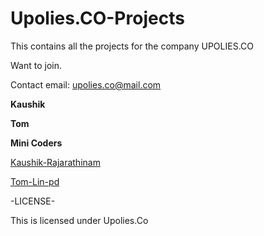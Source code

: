# Upolies.CO-Projects

This contains all the projects for the company UPOLIES.CO

Want to join.

Contact email: upolies.co@mail.com

__Kaushik__

__Tom__

__Mini Coders__

[Kaushik-Rajarathinam](https://github.com/Kaushik-Rajarathinam)

[Tom-Lin-pd](https://github.com/Tom-Lin-pd)

-LICENSE-

This is licensed under Upolies.Co
